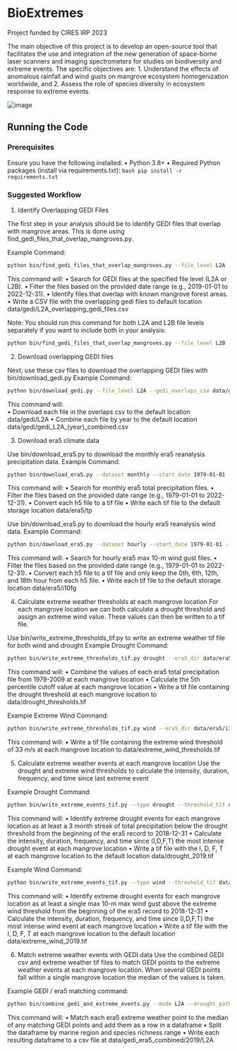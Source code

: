 # BioExtremes
Project funded by CIRES IRP 2023

The main objective of this project is to develop an open-source tool that facilitates the use and integration of the 
new generation of space-borne laser scanners and imaging spectrometers for studies on biodiversity and extreme events. 
The specific objectives are: 1. Understand the effects of anomalous rainfall and wind gusts on mangrove ecosystem 
homogenization worldwide, and 2. Assess the role of species diversity in ecosystem response to extreme events.

![image](https://github.com/earthlab/BioExtremes/assets/67020853/773b417a-e15d-454a-b20a-948994084da9)

## Running the Code

### Prerequisites

Ensure you have the following installed:
	•	Python 3.8+
	•	Required Python packages (install via requirements.txt):
    ```bash
    pip install -r requirements.txt
    ```

### Suggested Workflow

1. Identify Overlapping GEDI Files

The first step in your analysis should be to identify GEDI files that overlap with mangrove areas. This is done using find_gedi_files_that_overlap_mangroves.py.

Example Command:
```bash
python bin/find_gedi_files_that_overlap_mangroves.py --file_level L2A --start_date 2019-01-01 --end_date 2022-12-31
```

This command will:
	•	Search for GEDI files at the specified file level (L2A or L2B).
	•	Filter the files based on the provided date range (e.g., 2019-01-01 to 2022-12-31).
	•	Identify files that overlap with known mangrove forest areas.
    •	Write a CSV file with the overlapping gedi files to default location data/gedi/L2A_overlapping_gedi_files.csv

Note: You should run this command for both L2A and L2B file levels separately if you want to include both in your analysis:
```bash
python bin/find_gedi_files_that_overlap_mangroves.py --file_level L2B --start_date 2019-01-01 --end_date 2022-12-31
```

2. Download overlapping GEDI files

Next, use these csv files to download the overlapping GEDI files with bin/download_gedi.py
Example Command:
```bash
python bin/download_gedi.py --file_level L2A --gedi_overlaps_csv data/gedi_L2A_overlapping_gedi_files.csv
```

This command will:  
	•	Download each file in the overlaps csv to the default location data/gedi/L2A
	•   Combine each file by year to the default location data/gedi/gedi_L2A_(year)_combined.csv

3. Download era5 climate data

Use bin/download_era5.py to download the monthly era5 reanalysis precipitation data.
Example Command:
```bash
python bin/download_era5.py --dataset monthly --start_date 1979-01-01 --end_date 2022-12-31
```
This command will:
	•	Search for monthly era5 total precipitation files.
	•	Filter the files based on the provided date range (e.g., 1979-01-01 to 2022-12-31).
	•	Convert each h5 file to a tif file
    •	Write each tif file to the default storage location data/era5/tp 

Use bin/download_era5.py to download the hourly era5 reanalysis wind data.
Example Command:
```bash
python bin/download_era5.py --dataset hourly --start_date 1979-01-01 --end_date 2022-12-31 --hour_filter 0,6,12,18
```

This command will:
	•	Search for hourly era5 max 10-m wind gust files.
	•	Filter the files based on the provided date range (e.g., 1979-01-01 to 2022-12-31).
	•	Convert each h5 file to a tif file and only keep the 0th, 6th, 12th, and 18th hour from each h5 file.
    •	Write each tif file to the default storage location data/era5/i10fg


4. Calculate extreme weather thresholds at each mangrove location
For each mangrove location we can both calculate a drought threshold and assign an extreme wind value. These values can 
then be written to a tif file. 

Use bin/write_extreme_thresholds_tif.py to write an extreme weather tif file for both wind and drought
Example Drought Command:
```bash
python bin/write_extreme_thresholds_tif.py drought --era5_dir data/era5/tp
```

This command will:
	•	Combine the values of each era5 total precipitation file from 1979-2009 at each mangrove location
	•	Calculate the 5th percentile cutoff value at each mangrove location
	•	Write a tif file containing the drought threshold at each mangrove location to data/drought_thresholds.tif


Example Extreme Wind Command:
```bash
python bin/write_extreme_thresholds_tif.py wind --era5_dir data/era5/i10fg --threhsold 33
```
This command will:
	•	Write a tif file containing the extreme wind threshold of 33 m/s at each mangrove location to data/extreme_wind_thresholds.tif


5. Calculate extreme weather events at each mangrove location
Use the drought and extreme wind thresholds to calculate the intensity, duration, frequency, and time since last extreme event

Example Drought Command:
```bash
python bin/write_extreme_events_tif.py --type drought --threshold_tif data/drought_thresholds.tif --era5_dir data/era5/tp --end_year 2018 --window 3
```
This command will:
    •	Identify extreme drought events for each mangrove location as at least a 3 month streak of total precipitation
below the drought threshold from the beginning of the era5 record to 2018-12-31 
	•	Calculate the intensity, duration, frequency, and time since (I,D,F,T) the most intense drought event at each mangrove location
  	•	Write a tif file with the I, D, F, T at each mangrove location to the default location data/drought_2019.tif 

Example Wind Command:
```bash
python bin/write_extreme_events_tif.py --type wind --threshold_tif data/extreme_wind_thresholds.tif --era5_dir data/era5/i10fg --end_year 2018
```
This command will:
    •	Identify extreme drought events for each mangrove location as at least a single max 10-m max wind gust above the extreme wind threshold
from the beginning of the era5 record to 2018-12-31
	•	Calculate the intensity, duration, frequency, and time since (I,D,F,T) the most intense wind event at each mangrove location
  	•	Write a tif file with the I, D, F, T at each mangrove location to the default location data/extreme_wind_2019.tif 

6. Match extreme weather events with GEDI data
Use the  combined GEDI csv and extreme weather tif files to match GEDI points to the extreme weather events at each 
mangrove location. When several GEDI points fall within a single mangrove location the median of the values is taken.

Example GEDI / era5 matching command:
```bash
python bin/combine_gedi_and_extreme_events.py --mode L2A --drought_path data/drought_2019.tif --wind_path data/extreme_wind_2019.tif --gedi_csv data/gedi/gedi_l2a_2019_combined.csv --output_dir data/gedi_era5_combined/2019/L2A 
```
This command will:
    •	Match each era5 extreme weather point to the median of any matching GEDI points and add them as a row in a dataframe
	•	Split the dataframe by marine region and species richness range 
	•	Write each resulting dataframe to a csv file at data/gedi_era5_combined/2019/L2A


